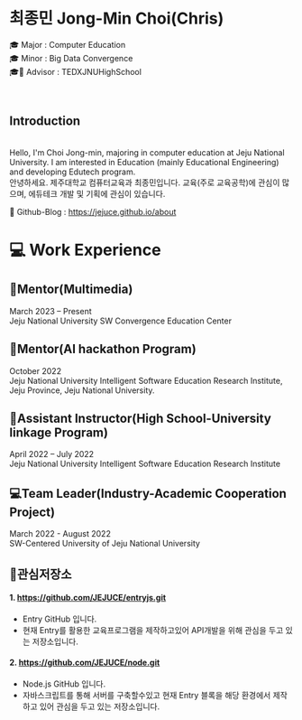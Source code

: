 # 최종민 Jong-Min Choi(Chris)

🎓 Major : Computer Education
</br>
🎓 Minor : Big Data Convergence
</br>
🎓🏫 Advisor : TEDXJNUHighSchool

</br>

## Introduction
</br>
Hello, I'm Choi Jong-min, majoring in computer education at Jeju National University.
I am interested in Education (mainly Educational Engineering) and developing Edutech program.

</br>
안녕하세요. 제주대학교 컴퓨터교육과 최종민입니다.
교육(주로 교육공학)에 관심이 많으며, 에듀테크 개발 및 기획에 관심이 있습니다.
</br> 


📁 Github-Blog : https://jejuce.github.io/about
</br>

# 💻 Work Experience
## 🏫Mentor(Multimedia)
March 2023 – Present
</br>
Jeju National University SW Convergence Education Center 
</br>

## 🏫Mentor(AI hackathon Program)
October 2022
</br>
Jeju National University Intelligent Software Education Research Institute, Jeju Province, Jeju National University.
</br>

## 🏫Assistant Instructor(High School-University linkage Program)
April 2022 – July 2022
</br>
Jeju National University Intelligent Software Education Research Institute
</br>

## 💻Team Leader(Industry-Academic Cooperation Project)
March 2022 - August 2022
</br>
SW-Centered University of Jeju National University
</br>

## 📁관심저장소
#### 1. https://github.com/JEJUCE/entryjs.git
* Entry GitHub 입니다.
* 현재 Entry를 활용한 교육프로그램을 제작하고있어 API개발을 위해 관심을 두고 있는 저장소입니다.

#### 2. https://github.com/JEJUCE/node.git
* Node.js GitHub 입니다.
* 자바스크립트를 통해 서버를 구축할수있고 현재 Entry 블록을 해당 환경에서 제작하고 있어 관심을 두고 있는 저장소입니다. 
